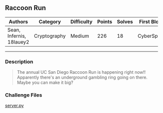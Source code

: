 ## Raccoon Run

| Authors                  | Category     | Difficulty | Points | Solves | First Blood |
| ------------------------ | ------------ | ---------- | ------ | ------ | ----------- |
| Sean, Infernis, 18lauey2 | Cryptography | Medium     | 226    | 18     | CyberSpace  |

---

### Description

> The annual UC San Diego Raccoon Run is happening right now!! Apparently there's an underground gambling ring going on there. Maybe you can make it big?

### Challenge Files

[server.py](dist/server.py)
